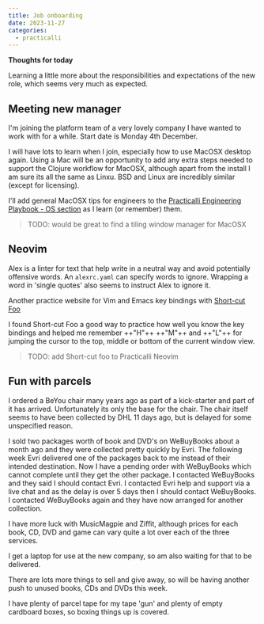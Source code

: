 ```yaml
---
title: Job onboarding 
date: 2023-11-27
categories:
  - practicalli
---
```


**Thoughts for today**

Learning a little more about the responsibilities and expectations of the new role, which seems very much as expected.


<!-- more -->


## Meeting new manager

I'm joining the platform team of a very lovely company I have wanted to work with for a while.  Start date is Monday 4th December.

I will have lots to learn when I join, especially how to use MacOSX desktop again.  Using a Mac will be an opportunity to add any extra steps needed to support the Clojure workflow for MacOSX, although apart from the install I am sure its all the same as Linxu.  BSD and Linux are incredibly similar (except for licensing).

I'll add general MacOSX tips for engineers to the [Practicalli Engineering Playbook - OS section](https://practical.li/engineering-playbook/os/) as I learn (or remember) them.

> TODO: would be great to find a tiling window manager for MacOSX


## Neovim 

Alex is a linter for text that help write in a neutral way and avoid potentially offensive words.  An `alexrc.yaml` can specify words to ignore.  Wrapping a word in 'single quotes' also seems to instruct Alex to ignore it.

Another practice website for Vim and Emacs key bindings with [Short-cut Foo](https://www.shortcutfoo.com/)

I found Short-cut Foo a good way to practice how well you know the key bindings and helped me remember ++"H"++ ++"M"++ and ++"L"++ for jumping the cursor to the top, middle or bottom of the current window view.

> TODO: add Short-cut foo to Practicalli Neovim


## Fun with parcels

I ordered a BeYou chair many years ago as part of a kick-starter and part of it has arrived.  Unfortunately its only the base for the chair.  The chair itself seems to have been collected by DHL 11 days ago, but is delayed for some unspecified reason.

I sold two packages worth of book and DVD's on WeBuyBooks about a month ago and they were collected pretty quickly by Evri.  The following week Evri delivered one of the packages back to me instead of their intended destination.  Now I have a pending order with WeBuyBooks which cannot complete until they get the other package.  I contacted WeBuyBooks and they said I should contact Evri.  I contacted Evri help and support via a live chat and as the delay is over 5 days then I should contact WeBuyBooks.  I contacted WeBuyBooks again and they have now arranged for another collection.

I have more luck with MusicMagpie and Ziffit, although prices for each book, CD, DVD and game can vary quite a lot over each of the three services.  

I get a laptop for use at the new company, so am also waiting for that to be delivered.

There are lots more things to sell and give away, so will be having another push to unused books, CDs and DVDs this week.

I have plenty of parcel tape for my tape 'gun' and plenty of empty cardboard boxes, so boxing things up is covered.

